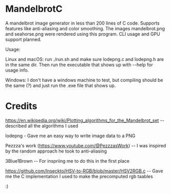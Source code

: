 # MandelbrotC
A mandelbrot image generator in less than 200 lines of C code. Supports features like anti-aliasing and color smoothing. The images mandelbrot.png and seahorse.png were rendered using this program. 
CLI usage and GPU support planned.

Usage:

Linux and macOS: run ./run.sh and make sure lodepng.c and lodepng.h are in the same dir. Then run the executable that shows up with --help for usage info.

Windows: I don't have a windows machine to test, but compiling should be the same (?) and just run the .exe file that shows up.

# Credits

https://en.wikipedia.org/wiki/Plotting_algorithms_for_the_Mandelbrot_set -- described all the algorithms I used

lodepng - Gave me an easy way to write image data to a PNG

Pezzza's work (https://www.youtube.com/@PezzzasWork) -- I was inspired by the random approach he took to anti-aliasing

3Blue1Brown -- For inspriing me to do this in the first place

https://github.com/Inseckto/HSV-to-RGB/blob/master/HSV2RGB.c -- Gave me the C implementation I used to make the precomputed rgb taables

:)
